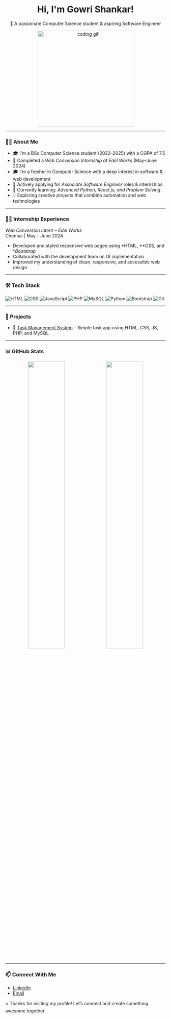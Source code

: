 <h1 align="center">Hi, 
I'm Gowri Shankar!</h1>
<p align="center">🚀 A passionate Computer Science student & aspiring Software Engineer</p>

<p align="center">
  <img src="https://media.giphy.com/media/qgQUggAC3Pfv687qPC/giphy.gif" width="300" alt="coding gif" />
</p>

---

### 👨‍💻 About Me

- 🎓 I'm a BSc Computer Science student (2022–2025) with a CGPA of 7.5  
- 💼 Completed a *Web Conversion Internship at Edel Works* (May–June 2024)  
- 🎓 I'm a fresher in Computer Science with a deep interest in software & web development
- 💼 Actively applying for *Associate Software Engineer* roles & internships
- 🌱 Currently learning: *Advanced Python, React.js, and Problem Solving*
- 💡 Exploring creative projects that combine automation and web technologies

---

### 👨‍💼 Internship Experience

*Web Conversion Intern – Edel Works*  
Chennai | May – June 2024

- Developed and styled responsive web pages using *HTML, **CSS, and **Bootstrap*
- Collaborated with the development team on UI implementation
- Improved my understanding of clean, responsive, and accessible web design

---

### 🛠️ Tech Stack

![HTML](https://img.shields.io/badge/-HTML5-E34F26?logo=html5&logoColor=fff&style=flat)
![CSS](https://img.shields.io/badge/-CSS3-1572B6?logo=css3&logoColor=fff&style=flat)
![JavaScript](https://img.shields.io/badge/-JavaScript-F7DF1E?logo=javascript&logoColor=000&style=flat)
![PHP](https://img.shields.io/badge/-PHP-777BB4?logo=php&logoColor=fff&style=flat)
![MySQL](https://img.shields.io/badge/-MySQL-4479A1?logo=mysql&logoColor=fff&style=flat)
![Python](https://img.shields.io/badge/-Python-3776AB?logo=python&logoColor=fff&style=flat)
![Bootstrap](https://img.shields.io/badge/-Bootstrap-563D7C?logo=bootstrap&logoColor=fff&style=flat)
![Git](https://img.shields.io/badge/-Git-F05032?logo=git&logoColor=fff&style=flat)

---


### 📌 Projects

- 🔧 [Task Management System](https://github.com/yourusername/task-manager) – Simple task app using HTML, CSS, JS, PHP, and MySQL


---

### 📊 GitHub Stats

<p align="center">
  <img src="https://github-readme-stats.vercel.app/api?username=GowriShankarC&show_icons=true&theme=radical" width="48%" />
  <img src="https://github-readme-streak-stats.herokuapp.com/?user=GowriShankarC&theme=radical" width="48%" />
</p>

---

### 📫 Connect With Me

- [LinkedIn](https://www.linkedin.com/in/gowri-shankar-c40)
- [Email](mailto:gowrishankarc18@gmail.com)


⭐ Thanks for visiting my profile! Let’s connect and create something awesome together.
